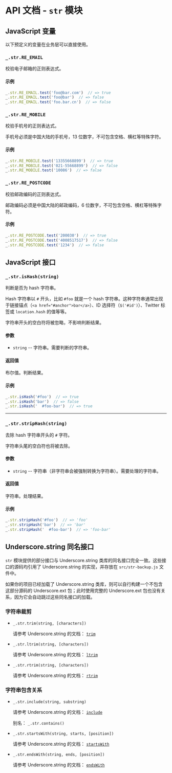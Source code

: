 # API 文档 - `str` 模块

## JavaScript 变量<a name="js-var"></a>

以下预定义的变量在业务层可以直接使用。

### `_.str.RE_EMAIL`<a name="js-var-re-email"></a>

校验电子邮箱的正则表达式。

#### 示例

```js
_.str.RE_EMAIL.test('foo@bar.com')  // => true
_.str.RE_EMAIL.test('foo@bar')  // => false
_.str.RE_EMAIL.test('foo.bar.cn')  // => false
```

### `_.str.RE_MOBILE`<a name="js-var-re-mobile"></a>

校验手机号的正则表达式。

手机号必须是中国大陆的手机号，13 位数字，不可包含空格、横杠等特殊字符。

#### 示例

```js
_.str.RE_MOBILE.test('13355668899')  // => true
_.str.RE_MOBILE.test('021-55668899')  // => false
_.str.RE_MOBILE.test('10086')  // => false
```

### `_.str.RE_POSTCODE`<a name="js-var-re-postcode"></a>

校验邮政编码的正则表达式。

邮政编码必须是中国大陆的邮政编码，6 位数字，不可包含空格、横杠等特殊字符。

#### 示例

```js
_.str.RE_POSTCODE.test('200030')  // => true
_.str.RE_POSTCODE.test('4008517517')  // => false
_.str.RE_POSTCODE.test('1234')  // => false
```

## JavaScript 接口<a name="js-api"></a>

### `_.str.isHash(string)`<a name="js-api-isHash"></a>

判断是否为 hash 字符串。

Hash 字符串以 `#` 开头，比如 `#foo` 就是一个 hash 字符串。这种字符串通常出现于链接锚点（`<a href="#anchor">bar</a>`）、ID 选择符（`$('#id')`）、Twitter 标签或 `location.hash` 的值等等。

字符串开头的空白符将被忽略，不影响判断结果。

#### 参数

* `string` -- 字符串。需要判断的字符串。

#### 返回值

布尔值。判断结果。

#### 示例

```js
_.str.isHash('#foo')  // => true
_.str.isHash('bar')  // => false
_.str.isHash('  #foo-bar')  // => true
```

***

### `_.str.stripHash(string)`<a name="js-api-stripHash"></a>

去除 hash 字符串开头的 `#` 字符。

字符串头尾的空白符也将被去除。

#### 参数

* `string` -- 字符串（非字符串会被强制转换为字符串）。需要处理的字符串。

#### 返回值

字符串。处理结果。

#### 示例

```js
_.str.stripHash('#foo')  // => 'foo'
_.str.stripHash('bar')  // => 'bar'
_.str.stripHash('  #foo-bar')  // => 'foo-bar'
```

## Underscore.string 同名接口<a name="js-api-underscore-string"></a>

`str` 模块提供的部分接口与 Underscore.string 类库的同名接口完全一致。这些接口的源码均引用了 Underscore.string 的实现，并存放在 `src/str-backup.js` 文件中。

如果你的项目已经加载了 Underscore.string 类库，则可以自行构建一个不包含这部分源码的 Underscore.ext 包；此时使用完整的 Underscore.ext 包也没有关系，因为它会自动跳过这些同名接口的加载。

### 字符串裁剪

* `_.str.trim(string, [characters])`<a name="js-api-trim"></a>

	请参考 Underscore.string 的文档： [`trim`](https://epeli.github.io/underscore.string/#trim-string-characters-gt-string)

* `_.str.ltrim(string, [characters])`<a name="js-api-trim"></a>

	请参考 Underscore.string 的文档： [`ltrim`](https://epeli.github.io/underscore.string/#ltrim-string-characters-gt-string)

* `_.str.rtrim(string, [characters])`<a name="js-api-trim"></a>

	请参考 Underscore.string 的文档： [`rtrim`](https://epeli.github.io/underscore.string/#rtrim-string-characters-gt-string)

### 字符串包含关系

* `_.str.include(string, substring)`<a name="js-api-include"></a>

	请参考 Underscore.string 的文档： [`include`](https://epeli.github.io/underscore.string/#include-string-substring-gt-boolean)

	别名： `_.str.contains()`

* `_.str.startsWith(string, starts, [position])`<a name="js-api-include"></a>

	请参考 Underscore.string 的文档： [`startsWith`](https://epeli.github.io/underscore.string/#startswith-string-starts-position-gt-boolean)

* `_.str.endsWith(string, ends, [position])`<a name="js-api-include"></a>

	请参考 Underscore.string 的文档： [`endsWith`](https://epeli.github.io/underscore.string/#endswith-string-ends-position-gt-boolean)
